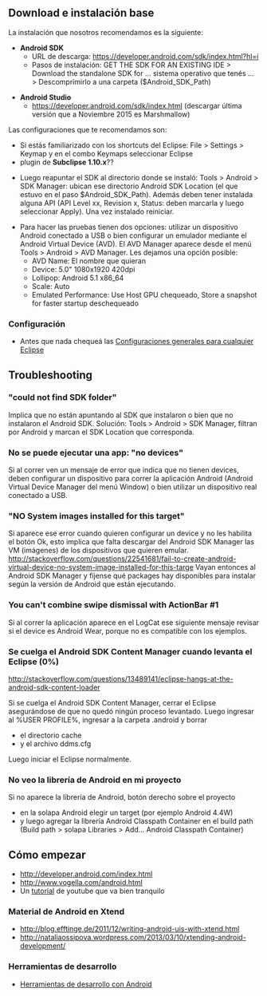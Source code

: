 Download e instalación base
---------------------------

La instalación que nosotros recomendamos es la siguiente:

-   **Android SDK**
    -   URL de descarga: <https://developer.android.com/sdk/index.html?hl=i>
    -   Pasos de instalación: GET THE SDK FOR AN EXISTING IDE &gt; Download the standalone SDK for ... sistema operativo que tenés ... &gt; Descomprimirlo a una carpeta ($Android\_SDK\_Path)

<!-- -->

-   **Android Studio**
    -   <https://developer.android.com/sdk/index.html> (descargar última versión que a Noviembre 2015 es Marshmallow)

Las configuraciones que te recomendamos son:

-   Si estás familiarizado con los shortcuts del Eclipse: File &gt; Settings &gt; Keymap y en el combo Keymaps seleccionar Eclipse
-   plugin de **Subclipse 1.10.x**??

<!-- -->

-   Luego reapuntar el SDK al directorio donde se instaló: Tools &gt; Android &gt; SDK Manager: ubican ese directorio Android SDK Location (el que estuvo en el paso $Android\_SDK\_Path). Además deben tener instalada alguna API (API Level xx, Revision x, Status: deben marcarla y luego seleccionar Apply). Una vez instalado reiniciar.

<!-- -->

-   Para hacer las pruebas tienen dos opciones: utilizar un dispositivo Android conectado a USB o bien configurar un emulador mediante el Android Virtual Device (AVD). El AVD Manager aparece desde el menú Tools &gt; Android &gt; AVD Manager. Les dejamos una opción posible:
    -   AVD Name: El nombre que quieran
    -   Device: 5.0" 1080x1920 420dpi
    -   Lollipop: Android 5.1 x86\_64
    -   Scale: Auto
    -   Emulated Performance: Use Host GPU chequeado, Store a snapshot for faster startup deschequeado

### Configuración

-   Antes que nada chequeá las [Configuraciones generales para cualquier Eclipse](configuraciones-generales-para-cualquier-eclipse.md)

Troubleshooting
---------------

### "could not find SDK folder"

Implica que no están apuntando al SDK que instalaron o bien que no instalaron el Android SDK. Solución: Tools &gt; Android &gt; SDK Manager, filtran por Android y marcan el SDK Location que corresponda.

### No se puede ejecutar una app: "no devices"

Si al correr ven un mensaje de error que indica que no tienen devices, deben configurar un dispositivo para correr la aplicación Android (Android Virtual Device Manager del menú Window) o bien utilizar un dispositivo real conectado a USB.

### "NO System images installed for this target"

Si aparece ese error cuando quieren configurar un device y no les habilita el botón Ok, esto implica que falta descargar del Android SDK Manager las VM (imágenes) de los dispositivos que quieren emular. <http://stackoverflow.com/questions/22541681/fail-to-create-android-virtual-device-no-system-image-installed-for-this-targe> Vayan entonces al Android SDK Manager y fíjense qué packages hay disponibles para instalar según la versión de Android que están ejecutando.

### You can't combine swipe dismissal with ActionBar \#1

Si al correr la aplicación aparece en el LogCat ese siguiente mensaje revisar si el device es Android Wear, porque no es compatible con los ejemplos.

### Se cuelga el Android SDK Content Manager cuando levanta el Eclipse (0%)

<http://stackoverflow.com/questions/13489141/eclipse-hangs-at-the-android-sdk-content-loader>

Si se cuelga el Android SDK Content Manager, cerrar el Eclipse asegurándose de que no quedó ningún proceso levantado. Luego ingresar al %USER PROFILE%, ingresar a la carpeta .android y borrar

-   el directorio cache
-   y el archivo ddms.cfg

Luego iniciar el Eclipse normalmente.

### No veo la librería de Android en mi proyecto

Si no aparece la librería de Android, botón derecho sobre el proyecto

-   en la solapa Android elegir un target (por ejemplo Android 4.4W)
-   y luego agregar la librería Android Classpath Container en el build path (Build path &gt; solapa Libraries &gt; Add... Android Classpath Container)

Cómo empezar
------------

-   <http://developer.android.com/index.html>
-   <http://www.vogella.com/android.html>
-   Un [tutorial](http://www.youtube.com/watch?v=zS1frzHbKWY) de youtube que va bien tranquilo

### Material de Android en Xtend

-   <http://blog.efftinge.de/2011/12/writing-android-uis-with-xtend.html>
-   <http://nataliaossipova.wordpress.com/2013/03/10/xtending-android-development/>

### Herramientas de desarrollo

-   [Herramientas de desarrollo con Android](herramientas-de-desarrollo-con-android.md)

